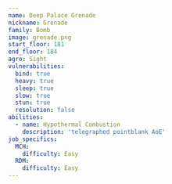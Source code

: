 ```yaml
---
name: Deep Palace Grenade
nickname: Grenade
family: Bomb
image: grenade.png
start_floor: 181
end_floor: 184
agro: Sight
vulnerabilities:
  bind: true
  heavy: true
  sleep: true
  slow: true
  stun: true
  resolution: false
abilities:
  - name: Hypothermal Combustion
    description: 'telegraphed pointblank AoE'
job_specifics:
  MCH:
    difficulty: Easy
  RDM:
    difficulty: Easy
---
```

